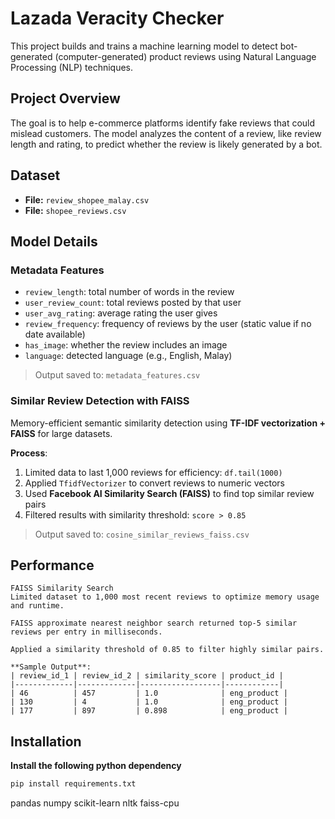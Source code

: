 # Lazada Veracity Checker
This project builds and trains a machine learning model to detect bot-generated (computer-generated) product reviews using Natural Language Processing (NLP) techniques.
## Project Overview
The goal is to help e-commerce platforms identify fake reviews that could mislead customers. The model analyzes the content of a review, like review length and rating, to predict whether the review is likely generated by a bot.
## Dataset
- **File:** `review_shopee_malay.csv`
- **File:** `shopee_reviews.csv`

## Model Details
### Metadata Features 
- `review_length`: total number of words in the review
- `user_review_count`: total reviews posted by that user
- `user_avg_rating`: average rating the user gives
- `review_frequency`: frequency of reviews by the user (static value if no date available)
- `has_image`: whether the review includes an image
- `language`: detected language (e.g., English, Malay)

> Output saved to: `metadata_features.csv`

### Similar Review Detection with FAISS

Memory-efficient semantic similarity detection using **TF-IDF vectorization + FAISS** for large datasets.

**Process**:
1. Limited data to last 1,000 reviews for efficiency: `df.tail(1000)`
2. Applied `TfidfVectorizer` to convert reviews to numeric vectors
3. Used **Facebook AI Similarity Search (FAISS)** to find top similar review pairs
4. Filtered results with similarity threshold: `score > 0.85`

> Output saved to: `cosine_similar_reviews_faiss.csv`

## Performance
```
FAISS Similarity Search
Limited dataset to 1,000 most recent reviews to optimize memory usage and runtime.

FAISS approximate nearest neighbor search returned top-5 similar reviews per entry in milliseconds.

Applied a similarity threshold of 0.85 to filter highly similar pairs.

**Sample Output**:
| review_id_1 | review_id_2 | similarity_score | product_id |
|-------------|-------------|------------------|------------|
| 46          | 457         | 1.0              | eng_product |
| 130         | 4           | 1.0              | eng_product |
| 177         | 897         | 0.898            | eng_product |
```
## Installation
**Install the following python dependency**

```python
pip install requirements.txt
```
pandas
numpy
scikit-learn
nltk
faiss-cpu
